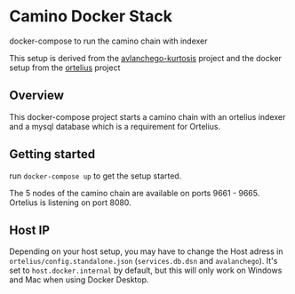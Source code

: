 # Camino Docker Stack

docker-compose to run the camino chain with indexer

This setup is derived from the [avlanchego-kurtosis](https://github.com/ava-labs/avalanchego-kurtosis) project and the docker setup from the [ortelius](https://github.com/chain4travel/ortelius) project

## Overview

This docker-compose project starts a camino chain with an ortelius indexer and a mysql database which is a requirement for Ortelius.

## Getting started

run `docker-compose up` to get the setup started.

The 5 nodes of the camino chain are available on ports 9661 - 9665. Ortelius is listening on port 8080.

## Host IP

Depending on your host setup, you may have to change the Host adress in `ortelius/config.standalone.json` (`services.db.dsn` and `avalanchego`).
It's set to `host.docker.internal` by default, but this will only work on Windows and Mac when using Docker Desktop.